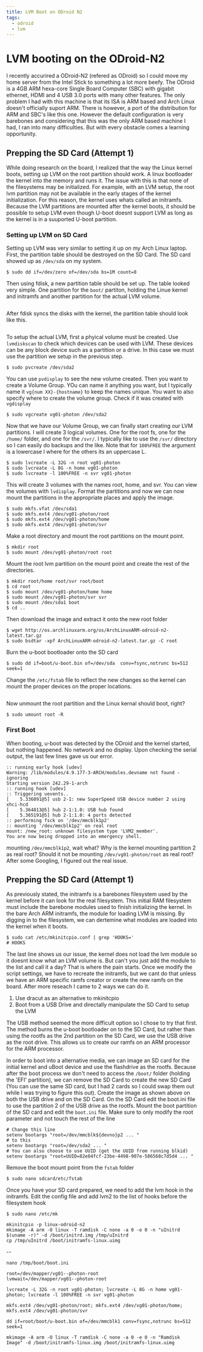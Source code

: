 ```yaml
---
title: LVM Boot on ODroid N2
tags:
  - odroid
  - lvm
---
```


# LVM booting on the ODroid-N2
I recently accurired a ODroid-N2 (refered as ODroid) so I could move my home server from the Intel Stick to something a lot more beefy. The ODroid is a 4GB ARM hexa-core Single Board Computer (SBC) with gigabit ethernet, HDMI and 4 USB 3.0 ports with many other features. The only problem I had with this machine is that its ISA is ARM based and Arch Linux doesn't officially suport ARM. There is however, a port of the distribution for ARM and SBC's like this one. However the default configuration is very barebones and considering that this was the only ARM based machine I had, I ran into many difficulties. But with every obstacle comes a learning opportunity. 


## Prepping the SD Card (Attempt 1)
While doing research on the board, I realized that the way the Linux kernel boots, setting up LVM on the root partition should work. A linux bootloader the kernel into the memory and runs it. The issue with this is that none of the filesystems may be initialized. For example, with an LVM setup, the root lvm partition may not be available in the early stages of the kernel initialization. For this reason, the kernel uses whats called an initramfs. Because the LVM partitions are mounted after the kernel boots, it should be possible to setup LVM even though U-boot doesnt support LVM as long as the kernel is in a suuported U-boot partition.


### Setting up LVM on SD Card
Setting up LVM was very similar to setting it up on my Arch Linux laptop. First, the partition table should be destroyed on the SD Card. The SD card showed up as `/dev/sda` on my system. 

``` shell
$ sudo dd if=/dev/zero of=/dev/sda bs=1M count=8
```

Then using fdisk, a new partition table should be set up. The table looked very simple. One partition for the `boot/` partiton, holding the Linue kernel and initramfs and another partition for the actual LVM volume. 

```
```

After fdisk syncs the disks with the kernel, the partition table should look like this. 

```
```

To setup the actual LVM, first a phyical volume must be created. Use `lvmdiskscan` to check which devices can be used with LVM. These devices can be any block device such as a partition or a drive. In this case we must use the partition we setup in the previous step. 

``` shell
$ sudo pvcreate /dev/sda2
```

You can use `pvdisplay` to see the new volume created. Then you want to create a Volume Group. YOu can name it anything you want, but I typically name it `vg{num XX}-{hostname}` to keep the names unique. You want to also specify where to create the volume group. Check if it was created with `vgdisplay`

``` shell
$ sudo vgcreate vg01-photon /dev/sda2
```

Now that we have our Volume Group, we can finally start creating our LVM partitions. I will create 3 logical volumes. One for the root fs, one for the `/home/` folder, and one for the `/svr/`. I typically like to use the `/svr/` directory so I can easily do backups and the like. Note that for `100%FREE` the argument is a lowercase l where for the others its an uppercase L.

``` shell
$ sudo lvcreate -L 32G -n root vg01-photon
$ sudo lvcreate -L 8G -n home vg01-photon
$ sudo lvcreate -l 100%FREE -n svr vg01-photon
```

This will create 3 volumes with the names root, home, and svr. You can view the volumes with `lvdisplay`. Format the partitions and now we can now mount the partitions in the appropriate places and apply the image.

``` shell
$ sudo mkfs.vfat /dev/sda1
$ sudo mkfs.ext4 /dev/vg01-photon/root
$ sudo mkfs.ext4 /dev/vg01-photon/home
$ sudo mkfs.ext4 /dev/vg01-photon/svr
```

Make a root directory and mount the root partitions on the mount point. 

``` shell
$ mkdir root
$ sudo mount /dev/vg01-photon/root root

```

Mount the root lvm partition on the mount point and create the rest of the directories.

``` shell
$ mkdir root/home root/svr root/boot
$ cd root
$ sudo mount /dev/vg01-photon/home home
$ sudo mount /dev/vg01-photon/svr svr
$ sudo mount /dev/sda1 boot
$ cd ..
```

Then download the image and extract it onto the new root folder

``` shell
$ wget http://os.archlinuxarm.org/os/ArchLinuxARM-odroid-n2-latest.tar.gz
$ sudo bsdtar -xpf ArchLinuxARM-odroid-n2-latest.tar.gz -C root
```

Burn the u-boot bootloader onto the SD card

```
$ sudo dd if=boot/u-boot.bin of=/dev/sda  conv=fsync,notrunc bs=512 seek=1
```

Change the `/etc/fstab` file to reflect the new changes so the kernel can mount the proper devices on the proper locations. 


``` fstab

```

Now unmount the root partition and the Linux kernal should boot, right?

``` shell
$ sudo umount root -R
```

### First Boot
When booting, u-boot was detected by the ODroid and the kernel started, but nothing happened. No network and no display. Upon checking the serial output, the last few lines gave us our error.

```
:: running early hook [udev]
Warning: /lib/modules/4.9.177-3-ARCH/modules.devname not found - ignoring
Starting version 242.29-1-arch
:: running hook [udev]
:: Triggering uevents..
[    5.336091@5] usb 2-1: new SuperSpeed USB device number 2 using xhci-hcd
[    5.364813@5] hub 2-1:1.0: USB hub found
[    5.365191@5] hub 2-1:1.0: 4 ports detected
:: performing fsck on '/dev/mmcblk1p2'
:: mounting '/dev/mmcblk1p2' on real root
mount: /new_root: unknown filesystem type 'LVM2_member'.
You are now being dropped into an emergency shell.
```

mounting `/dev/mmcblk1p2`, wait what? Why is the kernel mounting partition 2 as real root? Should it not be mounting `/dev/vg01-photon/root` as real root? After some Googling, I figured out the real issue. 


## Prepping the SD Card (Attempt 1)
As previously stated, the initramfs is a barebones filesystem used by the kernel before it can look for the real filesystem. This initial RAM filesystem must include the barebone modules used to finish initializing the kernel. In the bare Arch ARM initramfs, the module for loading LVM is missing. By digging in to the filesystem, we can dertemine what modules are loaded into the kernel when it boots. 

```
$ sudo cat /etc/mkinitcpio.conf | grep 'HOOKS='
# HOOKS
```

The last line shows us our issue, the kernel does not load the lvm module so it doesnt know what an LVM volume is. But can't you just add the module to the list and call it a day? That is where the pain starts. Once we modify the script settings, we have to recreate the initramfs, but we cant do that unless we have an ARM specific ramfs creator or create the new ramfs on the board. After more reseach I came to 2 ways we can do it.

 1. Use dracut as an alternative to mkinitcpio
 2. Boot from a USB Drive and directally manipulate the SD Card to setup the LVM

The USB method seemed the more difficult option so I chose to try that first. The method burns the u-boot bootloader on to the SD Card, but rather than using the rootfs as the 2nd partition on the SD Card, we use the USB drive as the root drive. This allows us to create our ramfs on an ARM processor for the ARM processor. 

In order to boot into a alternative media, we can image an SD card for the initial kernel and uBoot device and use the flashdrive as the rootfs. Because after the boot process we don't need to access the `/boot/` folder (holding the 'EFI' partition), we can remove the SD Card to create the new SD Card (You can use the same SD card, but I had 2 cards so I could swap them out while I was trying to figure this out). Create the image as shown above on both the USB drive and on the SD Card. On the SD Card edit the boot.ini file to use the partition 2 of the USB drive as the rootfs. Mount the boot partition of the SD card and edit the `boot.ini` file. Make sure to only modify the root parameter and not touch the rest of the line

```
# Change this line 
setenv bootargs "root=/dev/mmcblk${devno}p2 ... "
# to this
setenv bootargs "root=/dev/sda2 ... "
# You can also choose to use UUID (get the UUID from running blkid)
setenv bootargs "root=UUID=82e84fcf-23be-4498-907e-586568c7d5d4 ... "
```

Remove the boot mount point from the `fstab` folder

```
$ sudo nano sdcard/etc/fstab
```






Once you have your SD card prepared, we need to add the lvm hook in the initramfs. Edit the config file and add lvm2 to the list of hooks before the filesystem hook

``` shell
$ sudo nano /etc/mk

```

```
mkinitcpio -p linux-odroid-n2
mkimage -A arm -O linux -T ramdisk -C none -a 0 -e 0 -n "uInitrd $(uname -r)" -d /boot/initrd.img /tmp/uInitrd
cp /tmp/uInitrd /boot/initramfs-linux.uimg
```

--

```
nano /tmp/boot/boot.ini

root=/dev/mapper/vg01--photon-root
lvmwait=/dev/mapper/vg01--photon-root

lvcreate -L 32G -n root vg01-photon; lvcreate -L 8G -n home vg01-photon; lvcreate -l 100%FREE -n svr vg01-photon

mkfs.ext4 /dev/vg01-photon/root; mkfs.ext4 /dev/vg01-photon/home; mkfs.ext4 /dev/vg01-photon/svr

dd if=root/boot/u-boot.bin of=/dev/mmcblk1 conv=fsync,notrunc bs=512 seek=1

mkimage -A arm -O linux -T ramdisk -C none -a 0 -e 0 -n "Ramdisk Image" -d /boot/initramfs-linux.img /boot/initramfs-linux.uimg
```